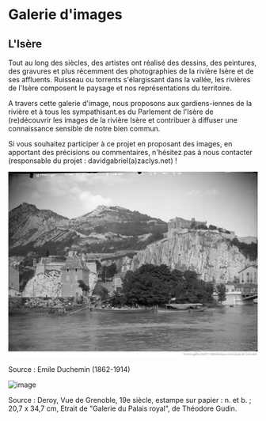 # Galerie d'images

## L'Isère

Tout au long des siècles, des artistes ont réalisé des dessins, des peintures, des gravures et plus récemment des photographies de la rivière Isère et de ses affluents. Ruisseau ou torrents s'élargissant dans la vallée, les rivières de l'Isère composent le paysage et nos représentations du territoire. 

A travers cette galerie d'image, nous proposons aux gardiens-iennes de la rivière et à tous les sympathisant.es du Parlement de l'Isère de (re)découvrir les images de la rivière Isère et contribuer à diffuser une connaissance sensible de notre bien commun. 

Si vous souhaitez participer à ce projet en proposant des images, en apportant des précisions ou commentaires, n'hésitez pas à nous contacter (responsable du projet : davidgabriel(a)zaclys.net) ! 

![Image title](https://github.com/Konsilion/website-parlement-riviere-isere/blob/master/mkdocs/media/commission_artistique/abc009ed-b9bb-4488-85bf-ecf93e3c65b0.png?raw=true)

Source : Emile Duchemin (1862-1914)

![image](https://github.com/user-attachments/assets/c61bc790-6088-4478-b469-08a856a76b5c)

Source : Deroy, Vue de Grenoble, 19e siècle, estampe sur papier : n. et b. ; 20,7 x 34,7 cm, Etrait de "Galerie du Palais royal", de Théodore Gudin.
